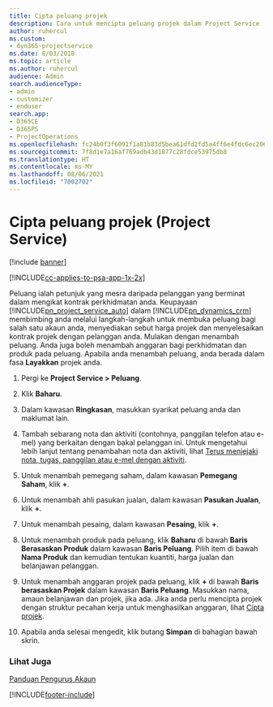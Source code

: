 ```yaml
---
title: Cipta peluang projek
description: Cara untuk mencipta peluang projek dalam Project Service
author: ruhercul
ms.custom:
- dyn365-projectservice
ms.date: 8/03/2018
ms.topic: article
ms.author: ruhercul
audience: Admin
search.audienceType:
- admin
- customizer
- enduser
search.app:
- D365CE
- D365PS
- ProjectOperations
ms.openlocfilehash: fc24b0f3f6091f1a81b83d5bea61dfd2fd5a4ff6e4fdc6ec206f15460f364db1
ms.sourcegitcommit: 7f8d1e7a16af769adb43d1877c28fdce53975db8
ms.translationtype: HT
ms.contentlocale: ms-MY
ms.lasthandoff: 08/06/2021
ms.locfileid: "7002702"
---
```

# <a name="create-a-project-opportunity-project-service"></a>Cipta peluang projek (Project Service)

[!include [banner](../includes/psa-now-project-operations.md)]

[!INCLUDE[cc-applies-to-psa-app-1x-2x](../includes/cc-applies-to-psa-app-1x-2x.md)]

Peluang ialah petunjuk yang mesra daripada pelanggan yang berminat dalam mengikat kontrak perkhidmatan anda. Keupayaan [!INCLUDE[pn_project_service_auto](../includes/pn-project-service-auto.md)] dalam [!INCLUDE[pn_dynamics_crm](../includes/pn-dynamics-crm.md)] membimbing anda melalui langkah-langkah untuk membuka peluang bagi salah satu akaun anda, menyediakan sebut harga projek dan menyelesaikan kontrak projek dengan pelanggan anda. Mulakan dengan menambah peluang. Anda juga boleh menambah anggaran bagi perkhidmatan dan produk pada peluang. Apabila anda menambah peluang, anda berada dalam fasa **Layakkan** projek anda.  
  
1.  Pergi ke **Project Service > Peluang**.  
  
2.  Klik **Baharu**.  
  
3.  Dalam kawasan **Ringkasan**, masukkan syarikat peluang anda dan maklumat lain.  
  
4.  Tambah sebarang nota dan aktiviti (contohnya, panggilan telefon atau e-mel) yang berkaitan dengan bakal pelanggan ini. Untuk mengetahui lebih lanjut tentang penambahan nota dan aktiviti, lihat [Terus menjejaki nota, tugas, panggilan atau e-mel dengan aktiviti](/dynamics365/customerengagement/on-premises/basics/work-with-activities).  
  
5.  Untuk menambah pemegang saham, dalam kawasan **Pemegang Saham**, klik **+**.  
  
6.  Untuk menambah ahli pasukan jualan, dalam kawasan **Pasukan Jualan**, klik **+**.  
  
7.  Untuk menambah pesaing, dalam kawasan **Pesaing**, klik **+**.  
  
8.  Untuk menambah produk pada peluang, klik **Baharu** di bawah **Baris Berasaskan Produk** dalam kawasan **Baris Peluang**. Pilih item di bawah **Nama Produk** dan kemudian tentukan kuantiti, harga jualan dan belanjawan pelanggan.  
  
9. Untuk menambah anggaran projek pada peluang, klik **+** di bawah **Baris berasaskan Projek** dalam kawasan **Baris Peluang**. Masukkan nama, amaun belanjawan dan projek, jika ada. Jika anda perlu mencipta projek dengan struktur pecahan kerja untuk menghasilkan anggaran, lihat [Cipta projek](../psa/create-project.md).  
  
10. Apabila anda selesai mengedit, klik butang **Simpan** di bahagian bawah skrin.  
  
### <a name="see-also"></a>Lihat Juga  
 [Panduan Pengurus Akaun](../psa/account-manager-guide.md)


[!INCLUDE[footer-include](../includes/footer-banner.md)]